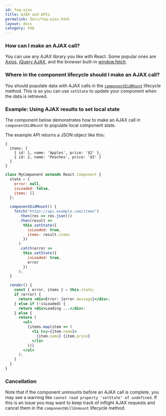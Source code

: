 ```yaml
---
id: faq-ajax
title: AJAX and APIs
permalink: docs/faq-ajax.html
layout: docs
category: FAQ
---
```


### How can I make an AJAX call?

You can use any AJAX library you like with React. Some popular ones are [Axios](https://github.com/axios/axios), [jQuery AJAX](https://api.jquery.com/jQuery.ajax/), and the browser built-in [window.fetch](https://developer.mozilla.org/en-US/docs/Web/API/Fetch_API).

### Where in the component lifecycle should I make an AJAX call?

You should populate data with AJAX calls in the [`componentDidMount`](https://reactjs.org/docs/react-component.html#mounting) lifecycle method. This is so you can use `setState` to update your component when the data is retrieved.

### Example: Using AJAX results to set local state

The component below demonstrates how to make an AJAX call in `componentDidMount` to populate local component state. 

The example API returns a JSON object like this:

```
{
  items: [
    { id: 1, name: 'Apples', price: '$2' },
    { id: 2, name: 'Peaches', price: '$5' }
  ] 
}
```

```jsx
class MyComponent extends React.Component {
  state = {
    error: null,
    isLoaded: false,
    items: []
  };

  componentDidMount() {
    fetch("https://api.example.com/items")
      .then(res => res.json())
      .then(result =>
        this.setState({
          isLoaded: true,
          items: result.items
        })
      )
      .catch(error =>
        this.setState({
          isLoaded: true,
          error
        })
      );
  }

  render() {
    const { error, items } = this.state;
    if (error) {
      return <div>Error: {error.message}</div>;
    } else if (!isLoaded) {
      return <div>Loading ...</div>;
    } else {
      return (
        <ul>
          {items.map(item => (
            <li key={item.name}>
              {item.name} {item.price}
            </li>
          ))}
        </ul>
      );
    }
  }
}
```

### Cancellation

Note that if the component unmounts before an AJAX call is complete, you may see a warning like `cannot read property 'setState' of undefined`. If this is an issue you may want to keep track of inflight AJAX requests and cancel them in the `componentWillUnmount` lifecycle method.
